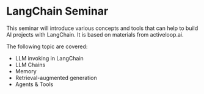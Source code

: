 # LangChain Seminar

This seminar will introduce various concepts and tools that can help to build AI projects with LangChain. It is based on materials from activeloop.ai.

The following topic are covered:
- LLM invoking in LangChain
- LLM Chains
- Memory
- Retrieval-augmented generation
- Agents & Tools
